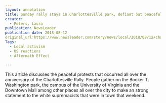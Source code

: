 ```yaml
---
layout: annotation
title: Sunday rally stays in Charlottesville park, defiant but peaceful
creator:
  - Peters, Laura
publication: NewsLeader
publication date: 2018-08-12
original_url:https://www.newsleader.com/story/news/local/2018/08/12/charlottesville-sunday-rally-washington-park-could-go-mobile/970718002/ 
Tags:
  - Local activism
  - US reactions
  - Aftermath Effect
  
---
```

This article discusses the peaceful protests that occurred all over the anniversary of the Charlottesville Rally. People gather on the Booker T. Washington park, the campus of the University of Virginia and the Downtown Mall among other places all over the city to make an strong statement to the white supremacists that were in town that weekend. 
